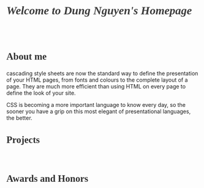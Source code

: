 <h1 style="color:rgb(60,60,60); font-family:Calibri; font-size:30px"><i>Welcome to Dung Nguyen's Homepage</i></h1>
<br/>
<br/>
<h2 style="color:rgb(50,50,50); font-family:Georgia; font-size:25px">About me</h1>
cascading style sheets are now the standard way to define the presentation of your HTML pages, from fonts and colours to the complete layout of a page. They are much more efficient than using HTML on every page to define the look of your site.

CSS is becoming a more important language to know every day, so the sooner you have a grip on this most elegant of presentational languages, the better.
<br/>

<h2 style="color:rgb(50,50,50); font-family:Georgia; font-size:25px">Projects</h1>

<br/>

<h2 style="color:rgb(50,50,50); font-family:Georgia; font-size:25px">Awards and Honors</h1>

<br/>
